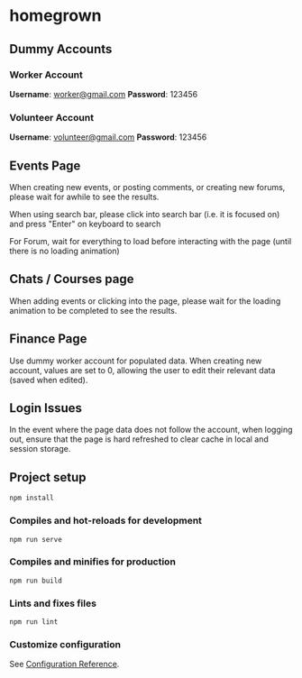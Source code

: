 # homegrown

## Dummy Accounts
### Worker Account
<b>Username</b>: worker@gmail.com
<b>Password</b>: 123456

### Volunteer Account
<b>Username</b>: volunteer@gmail.com
<b>Password</b>: 123456

## Events Page
When creating new events, or posting comments, or creating new forums, please wait for awhile to see the results.

When using search bar, please click into search bar (i.e. it is focused on) and press "Enter" on keyboard to search

For Forum, wait for everything to load before interacting with the page (until there is no loading animation)

## Chats / Courses page
When adding events or clicking into the page, please wait for the loading animation to be completed to 
see the results.

## Finance Page
Use dummy worker account for populated data. When creating new
account, values are set to 0, allowing the user to edit
their relevant data (saved when edited).

## Login Issues
In the event where the page data does not follow the account, when logging out, ensure that the page is hard refreshed to clear cache in local and session storage.

## Project setup
```
npm install
```

### Compiles and hot-reloads for development
```
npm run serve
```

### Compiles and minifies for production
```
npm run build
```

### Lints and fixes files
```
npm run lint
```

### Customize configuration
See [Configuration Reference](https://cli.vuejs.org/config/).
